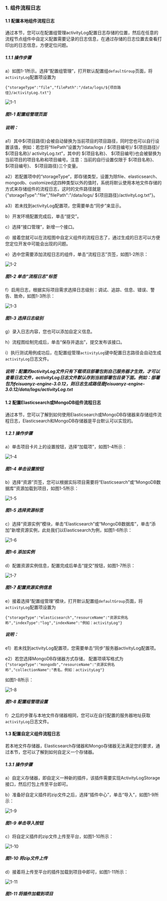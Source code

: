### 1. 组件流程日志

#### 1.1 配置本地组件流程日志

通过本节，您可以在配置组管理activityLog配置日志存储的位置，然后在任意的流程节点组件中自定义配置需要记录的日志信息，在通过存储的日志位置去查看打印出的日志信息，方便定位问题。

##### 1.1.1 操作步骤

a）如图1-1所示。选择“配置组管理”，打开默认配置组` defaultGroup `页面，将` activityLog `配置项设置为

`{"storageType":"file","filePath":"/data/logs/${项目路径}/activityLog.txt"}`

![1-1](https://www.feisuanyz.com/fsimage/zc-image/cz_0001_img.png)

##### 图1-1 配置组管理页面

##### 说明：

a1）其中${项目路径}会被自动替换为当前项目的项目路径，同时您也可以自行设置该值，例如：若您将“filePath”设置为“/data/logs / ${项目编号}/ ${项目路径}/ ${项目名称}/ activityLog.txt”，其中的 ${项目名称}、 ${项目编号}也会被替换为当前项目的项目名称和项目编号。注意：当前的自行设置仅限于 ${项目名称}、 ${项目编号}、 ${项目路径}三个变量。

a2）若配置项中的“storageType“，即存储类型，设置为除file、elasticsearch、mongodb、customized这四种类型以外的值时，系统将默认使用本地文件存储的方式来存储组件的流程日志，这时的文件路径就是{"storageType":"file","filePath":"/data/logs/ ${项目路径}/activityLog.txt"}。

a3）若未找到activityLog配置项，您需要单击“同步”来显示。

b）开发环境配置完成后，单击“提交”。

c）选择“接口管理”，新增一个接口。

d）接着您就可以在流程图中自定义组件的流程日志了，通过生成的日志可以方便您定位开发中可能会出现的问题。

e）选中您需要添加流程日志的组件，单击“流程日志”页签，如图1-2所示：

![1-2](https://www.feisuanyz.com/fsimage/zc-image/cz_0002_img.png)

##### 图1-2 单击“流程日志”标签

f）启用日志，根据实际项目需求选择日志级别：调试、追踪、信息、错误、警告、致命，如图1-3所示：

![1-3](https://www.feisuanyz.com/fsimage/zc-image/cz_0003_img.png)

##### 图1-3 选择日志级别

g）录入日志内容，您也可以添加自定义信息。

h）流程图绘制完成后，单击“保存并退出”，提交发布该接口。

i）执行测试用例成功后，在配置组管理` activityLog `键中配置日志路径会自动生成` activityLog `日志文件。

##### 说明：配置的activityLog文件只有下载项目部署包到自己服务器才生效，才可以查看日志文件，activityLog日志文件默认存到当前部署包目录下面。例如：部署包为feisuanyz-engine-3.0.12，则日志生成路径是feisuanyz-engine-3.0.12/data/logs/activityLog.txt

#### 1.2 配置Elasticsearch或MongoDB组件流程日志

通过本节，您可以了解到如何使用Elasticsearch或MongoDB存储器来存储组件流程日志，Elasticsearch和MongoDB存储器是平台默认可以实现的。

##### 1.2.1 操作步骤

a）单击项目卡片上的设置按钮，选择“加载项”，如图1-4所示：

![1-4](https://www.feisuanyz.com/fsimage/zc-image/cz_0004_img.png)

##### 图1-4 单击设置按钮

b）选择“资源”页签，您可以根据实际项目需要将“Elasticsearch”或“MongoDB数据库”资源加载到项目，如图1-5所示：

![1-5](https://www.feisuanyz.com/fsimage/zc-image/cz_0005_img.png)

##### 图1-5 选择资源标签

c）选择“资源实例”模块，单击“Elasticsearch”或“MongoDB数据库”，单击“添加”新增资源实例，此处我们以Elasticsearch为例，如图1-6所示：

![1-6](https://www.feisuanyz.com/fsimage/zc-image/cz_0006_img.png)

##### 图1-6 添加实例

d）配置资源实例信息，配置完成后单击“提交”按钮，如图1-7所示：

![1-7](https://www.feisuanyz.com/fsimage/zc-image/cz_0007_img.png)

##### 图1-7 配置资源实例信息

e）接着选择“配置组管理”模块，打开默认配置组` defaultGroup `页面，将` activityLog `配置项设置为

```
{"storageType":"elasticsearch","resourceName":"资源实例名称","indexType":"log","indexName":"例如：activityLog"}
```

##### 说明：

e1）若未找到activityLog配置项，您需要单击“同步”服务器activityLog配置项。

e2）若您选择MongoDB存储器方式存储， 配置项填写格式为`{"storageType":"mongodb","resourceName":"资源实例名称","collectionName":"表名，例如：activityLog"}`

如图1-8所示：

![1-8](https://www.feisuanyz.com/fsimage/zc-image/cz_0011_img.png)

##### 图1-8 配置组管理设置

f）之后的步骤与本地文件存储器相同，您可以在自行配置的服务器地址获取` activityLog `日志文件。

#### 1.3 配置自定义组件流程日志

若本地文件存储器，Elasticsearch存储器和Mongo存储器无法满足您的要求，通过本节，您可以了解到如何自定义一个存储器。

##### 1.3.1 操作步骤

a）自定义存储器，即自定义一种新的插件，该插件需要实现ActivityLogStorage接口，然后打包上传至平台即可。

b）准备好自定义插件的zip文件之后，选择“插件中心”，单击“导入”，如图1-9所示：

![1-9](https://www.feisuanyz.com/fsimage/zc-image/cz_0008_img.png)

##### 图1-9 单击导入按钮

c）将自定义插件的zip文件上传至平台，如图1-10所示：

![1-10](https://www.feisuanyz.com/fsimage/zc-image/cz_0009_img.png)

##### 图1-10 将zip文件上传

d）接着将上传至平台的插件加载到项目中即可，如图1-11所示：

![1-11](https://www.feisuanyz.com/fsimage/zc-image/cz_0010_img.png)

##### 图1-11 将插件加载到项目
